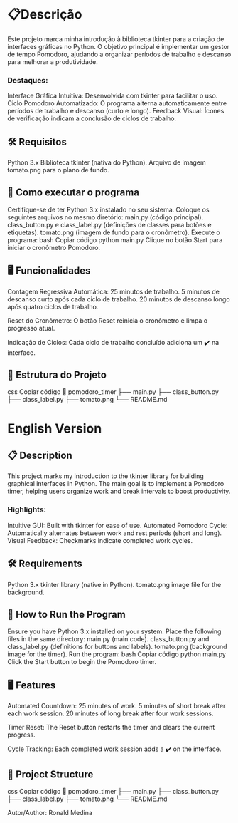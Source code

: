 # 📋Descrição

Este projeto marca minha introdução à biblioteca tkinter para a criação de interfaces gráficas no Python. O objetivo principal é implementar um gestor de tempo Pomodoro, ajudando a organizar períodos de trabalho e descanso para melhorar a produtividade.

### Destaques:

Interface Gráfica Intuitiva: Desenvolvida com tkinter para facilitar o uso.
Ciclo Pomodoro Automatizado: O programa alterna automaticamente entre períodos de trabalho e descanso (curto e longo).
Feedback Visual: Ícones de verificação indicam a conclusão de ciclos de trabalho.

## 🛠️ Requisitos

Python 3.x
Biblioteca tkinter (nativa do Python).
Arquivo de imagem tomato.png para o plano de fundo.

## 🚀 Como executar o programa

Certifique-se de ter Python 3.x instalado no seu sistema.
Coloque os seguintes arquivos no mesmo diretório:
main.py (código principal).
class_button.py e class_label.py (definições de classes para botões e etiquetas).
tomato.png (imagem de fundo para o cronômetro).
Execute o programa:
bash
Copiar código
python main.py
Clique no botão Start para iniciar o cronômetro Pomodoro.

## 🖥️ Funcionalidades

Contagem Regressiva Automática:
25 minutos de trabalho.
5 minutos de descanso curto após cada ciclo de trabalho.
20 minutos de descanso longo após quatro ciclos de trabalho.

Reset do Cronômetro:
O botão Reset reinicia o cronômetro e limpa o progresso atual.

Indicação de Ciclos:
Cada ciclo de trabalho concluído adiciona um ✔️ na interface.

## 📂 Estrutura do Projeto

css
Copiar código
📁 pomodoro_timer
   ├── main.py
   ├── class_button.py
   ├── class_label.py
   ├── tomato.png
   └── README.md

# English Version

## 📋 Description

This project marks my introduction to the tkinter library for building graphical interfaces in Python. The main goal is to implement a Pomodoro timer, helping users organize work and break intervals to boost productivity.

### Highlights:

Intuitive GUI: Built with tkinter for ease of use.
Automated Pomodoro Cycle: Automatically alternates between work and rest periods (short and long).
Visual Feedback: Checkmarks indicate completed work cycles.

## 🛠️ Requirements

Python 3.x
tkinter library (native in Python).
tomato.png image file for the background.

## 🚀 How to Run the Program

Ensure you have Python 3.x installed on your system.
Place the following files in the same directory:
main.py (main code).
class_button.py and class_label.py (definitions for buttons and labels).
tomato.png (background image for the timer).
Run the program:
bash
Copiar código
python main.py
Click the Start button to begin the Pomodoro timer.

## 🖥️ Features

Automated Countdown:
25 minutes of work.
5 minutes of short break after each work session.
20 minutes of long break after four work sessions.

Timer Reset:
The Reset button restarts the timer and clears the current progress.

Cycle Tracking:
Each completed work session adds a ✔️ on the interface.

## 📂 Project Structure

css
Copiar código
📁 pomodoro_timer
   ├── main.py
   ├── class_button.py
   ├── class_label.py
   ├── tomato.png
   └── README.md

Autor/Author: Ronald Medina